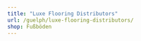 ```yaml
---
title: "Luxe Flooring Distributors"
url: /guelph/luxe-flooring-distributors/
shop: Fußböden
---
```

